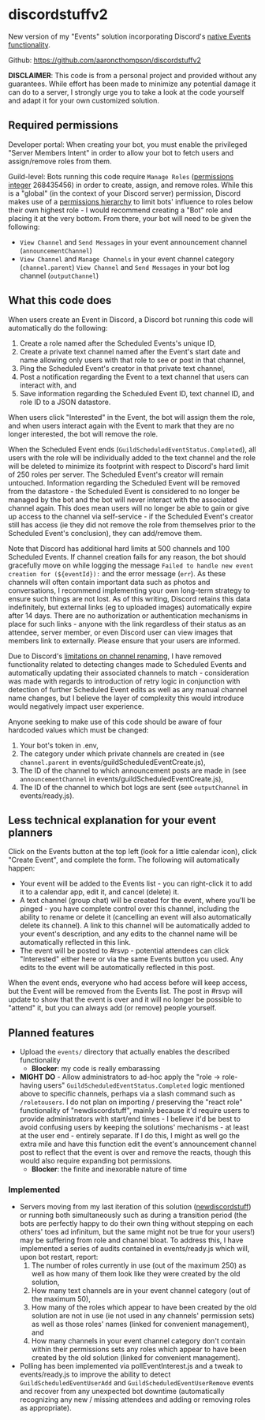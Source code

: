 # discordstuffv2
New version of my "Events" solution incorporating Discord's [native Events functionality](https://support.discord.com/hc/en-us/articles/4409494125719-Scheduled-Events).

Github: https://github.com/aaroncthompson/discordstuffv2

**DISCLAIMER**: This code is from a personal project and provided without any guarantees. While effort has been made to minimize any potential damage it can do to a server, I strongly urge you to take a look at the code yourself and adapt it for your own customized solution.

## Required permissions
Developer portal: When creating your bot, you must enable the privileged "Server Members Intent" in order to allow your bot to fetch users and assign/remove roles from them.

Guild-level: Bots running this code require `Manage Roles` ([permissions integer](https://discord.com/developers/docs/topics/permissions?utm_source=syndication&pubDate=20250525) 268435456) in order to create, assign, and remove roles. While this is a "global" (in the context of your Discord server) permission, Discord makes use of a [permissions hierarchy](https://discord.com/developers/docs/topics/permissions?utm_source=syndication&pubDate=20250525#permission-hierarchy) to limit bots' influence to roles below their own highest role - I would recommend creating a "Bot" role and placing it at the very bottom. From there, your bot will need to be given the following:
* `View Channel` and `Send Messages` in your event announcement channel (`announcementChannel`)
* `View Channel` and `Manage Channels` in your event channel category (`channel.parent`)
  `View Channel` and `Send Messages` in your bot log channel (`outputChannel`)

## What this code does
When users create an Event in Discord, a Discord bot running this code will automatically do the following:
1. Create a role named after the Scheduled Events's unique ID,
2. Create a private text channel named after the Event's start date and name allowing only users with that role to see or post in that channel,
3. Ping the Scheduled Event's creator in that private text channel,
4. Post a notification regarding the Event to a text channel that users can interact with, and
5. Save information regarding the Scheduled Event ID, text channel ID, and role ID to a JSON datastore.

When users click "Interested" in the Event, the bot will assign them the role, and when users interact again with the Event to mark that they are no longer interested, the bot will remove the role.

When the Scheduled Event ends (`GuildScheduledEventStatus.Completed`), all users with the role will be individually added to the text channel and the role will be deleted to minimize its footprint with respect to Discord's hard limit of 250 roles per server. The Scheduled Event's creator will remain untouched. Information regarding the Scheduled Event will be removed from the datastore - the Scheduled Event is considered to no longer be managed by the bot and the bot will never interact with the associated channel again. This does mean users will no longer be able to gain or give up access to the channel via self-service - if the Scheduled Event's creator still has access (ie they did not remove the role from themselves prior to the Scheduled Event's conclusion), they can add/remove them.

Note that Discord has additional hard limits at 500 channels and 100 Scheduled Events. If channel creation fails for any reason, the bot should gracefully move on while logging the message `Failed to handle new event creation for (${eventId}):` and the error message (`err`). As these channels will often contain important data such as photos and conversations, I recommend implementing your own long-term strategy to ensure such things are not lost. As of this writing, Discord retains this data indefinitely, but external links (eg to uploaded images) automatically expire after 14 days. There are no authorization or authentication mechanisms in place for such links - anyone with the link regardless of their status as an attendee, server member, or even Discord user can view images that members link to externally. Please ensure that your users are informed.

Due to Discord's [limitations on channel renaming](https://support.discord.com/hc/en-us/community/posts/20757990318999-Increase-renaming-channel-API), I have removed functionality related to detecting changes made to Scheduled Events and automatically updating their associated channels to match - consideration was made with regards to introduction of retry logic in conjunction with detection of further Scheduled Event edits as well as any manual channel name changes, but I believe the layer of complexity this would introduce would negatively impact user experience.

Anyone seeking to make use of this code should be aware of four hardcoded values which must be changed:
1. Your bot's token in .env,
2. The category under which private channels are created in (see `channel.parent` in events/guildScheduledEventCreate.js),
3. The ID of the channel to which announcement posts are made in (see `announcementChannel` in events/guildScheduledEventCreate.js),
4. The ID of the channel to which bot logs are sent (see `outputChannel` in events/ready.js).

## Less technical explanation for your event planners
Click on the Events button at the top left (look for a little calendar icon), click "Create Event", and complete the form. The following will automatically happen:
* Your event will be added to the Events list - you can right-click it to add it to a calendar app, edit it, and cancel (delete) it.
* A text channel (group chat) will be created for the event, where you'll be pinged - you have complete control over this channel, including the ability to rename or delete it (cancelling an event will also automatically delete its channel). A link to this channel will be automatically added to your event's description, and any edits to the channel name will be automatically reflected in this link.
* The event will be posted to #⁠rsvp - potential attendees can click "Interested" either here or via the same Events button you used. Any edits to the event will be automatically reflected in this post.

When the event ends, everyone who had access before will keep access, but the Event will be removed from the Events list. The post in #rsvp will update to show that the event is over and it will no longer be possible to "attend" it, but you can always add (or remove) people yourself.

## Planned features
* Upload the `events/` directory that actually enables the described functionality
  * **Blocker**: my code is really embarassing
* **MIGHT DO** - Allow administrators to ad-hoc apply the "role → role-having users" `GuildScheduledEventStatus.Completed` logic mentioned above to specific channels, perhaps via a slash command such as `/roletousers`. I do not plan on importing / preserving the "react role" functionality of "newdiscordstuff", mainly because it'd require users to provide administrators with start/end times - I believe it'd be best to avoid confusing users by keeping the solutions' mechanisms - at least at the user end - entirely separate. If I do this, I might as well go the extra mile and have this function edit the event's announcement channel post to reflect that the event is over and remove the reacts, though this would also require expanding bot permissions.
  * **Blocker**: the finite and inexorable nature of time

### Implemented
* Servers moving from my last iteration of this solution ([newdiscordstuff](https://github.com/aaroncthompson/newdiscordstuff)) or running both simultaneously such as during a transition period (the bots are perfectly happy to do their own thing without stepping on each others' toes ad infinitum, but the same might not be true for your users!) may be suffering from role and channel bloat. To address this, I have implemented a series of audits contained in events/ready.js which will, upon bot restart, report:
  1. The number of roles currently in use (out of the maximum 250) as well as how many of them look like they were created by the old solution,
  2. How many text channels are in your event channel category (out of the maximum 50),
  3. How many of the roles which appear to have been created by the old solution are not in use (ie not used in any channels' permission sets) as well as those roles' names (linked for convenient management), and
  4. How many channels in your event channel category don't contain within their permissions sets any roles which appear to have been created by the old solution (linked for convenient management).
* Polling has been implemented via pollEventInterest.js and a tweak to events/ready.js to improve the ability to detect `GuildScheduledEventUserAdd` and `GuildScheduledEventUserRemove` events and recover from any unexpected bot downtime (automatically recognizing any new / missing attendees and adding or removing roles as appropriate).
